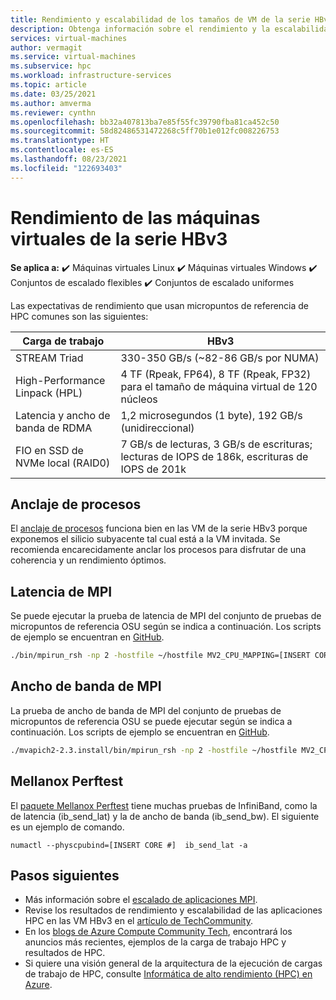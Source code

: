 ```yaml
---
title: Rendimiento y escalabilidad de los tamaños de VM de la serie HBv3
description: Obtenga información sobre el rendimiento y la escalabilidad de los tamaños de VM de la serie HBv3 en Azure.
services: virtual-machines
author: vermagit
ms.service: virtual-machines
ms.subservice: hpc
ms.workload: infrastructure-services
ms.topic: article
ms.date: 03/25/2021
ms.author: amverma
ms.reviewer: cynthn
ms.openlocfilehash: bb32a407813ba7e85f55fc39790fba81ca452c50
ms.sourcegitcommit: 58d82486531472268c5ff70b1e012fc008226753
ms.translationtype: HT
ms.contentlocale: es-ES
ms.lasthandoff: 08/23/2021
ms.locfileid: "122693403"
---
```

# <a name="hbv3-series-virtual-machine-performance"></a>Rendimiento de las máquinas virtuales de la serie HBv3

**Se aplica a:** :heavy_check_mark: Máquinas virtuales Linux :heavy_check_mark: Máquinas virtuales Windows :heavy_check_mark: Conjuntos de escalado flexibles :heavy_check_mark: Conjuntos de escalado uniformes

Las expectativas de rendimiento que usan micropuntos de referencia de HPC comunes son las siguientes:

| Carga de trabajo                                        | HBv3                                                              |
|-------------------------------------------------|-------------------------------------------------------------------|
| STREAM Triad                                    | 330-350 GB/s (~82-86 GB/s por NUMA)                                     |
| High-Performance Linpack (HPL)                  | 4 TF (Rpeak, FP64), 8 TF (Rpeak, FP32) para el tamaño de máquina virtual de 120 núcleos               |
| Latencia y ancho de banda de RDMA                        | 1,2 microsegundos (1 byte), 192 GB/s (unidireccional)                                        |
| FIO en SSD de NVMe local (RAID0)                  | 7 GB/s de lecturas, 3 GB/s de escrituras; lecturas de IOPS de 186k, escrituras de IOPS de 201k |

## <a name="process-pinning"></a>Anclaje de procesos

El [anclaje de procesos](compiling-scaling-applications.md#process-pinning) funciona bien en las VM de la serie HBv3 porque exponemos el silicio subyacente tal cual está a la VM invitada. Se recomienda encarecidamente anclar los procesos para disfrutar de una coherencia y un rendimiento óptimos.

## <a name="mpi-latency"></a>Latencia de MPI

Se puede ejecutar la prueba de latencia de MPI del conjunto de pruebas de micropuntos de referencia OSU según se indica a continuación. Los scripts de ejemplo se encuentran en [GitHub](https://github.com/Azure/azhpc-images/blob/04ddb645314a6b2b02e9edb1ea52f079241f1297/tests/run-tests.sh).

```bash 
./bin/mpirun_rsh -np 2 -hostfile ~/hostfile MV2_CPU_MAPPING=[INSERT CORE #] ./osu_latency
``` 
## <a name="mpi-bandwidth"></a>Ancho de banda de MPI
La prueba de ancho de banda de MPI del conjunto de pruebas de micropuntos de referencia OSU se puede ejecutar según se indica a continuación. Los scripts de ejemplo se encuentran en [GitHub](https://github.com/Azure/azhpc-images/blob/04ddb645314a6b2b02e9edb1ea52f079241f1297/tests/run-tests.sh).
```bash
./mvapich2-2.3.install/bin/mpirun_rsh -np 2 -hostfile ~/hostfile MV2_CPU_MAPPING=[INSERT CORE #] ./mvapich2-2.3/osu_benchmarks/mpi/pt2pt/osu_bw
```
## <a name="mellanox-perftest"></a>Mellanox Perftest
El [paquete Mellanox Perftest](https://community.mellanox.com/s/article/perftest-package) tiene muchas pruebas de InfiniBand, como la de latencia (ib_send_lat) y la de ancho de banda (ib_send_bw). El siguiente es un ejemplo de comando.
```console
numactl --physcpubind=[INSERT CORE #]  ib_send_lat -a
```
## <a name="next-steps"></a>Pasos siguientes
- Más información sobre el [escalado de aplicaciones MPI](compiling-scaling-applications.md).
- Revise los resultados de rendimiento y escalabilidad de las aplicaciones HPC en las VM HBv3 en el [artículo de TechCommunity](https://techcommunity.microsoft.com/t5/azure-compute/hpc-performance-and-scalability-results-with-azure-hbv3-vms/bc-p/2235843).
- En los [blogs de Azure Compute Community Tech](https://techcommunity.microsoft.com/t5/azure-compute/bg-p/AzureCompute), encontrará los anuncios más recientes, ejemplos de la carga de trabajo HPC y resultados de HPC.
- Si quiere una visión general de la arquitectura de la ejecución de cargas de trabajo de HPC, consulte [Informática de alto rendimiento (HPC) en Azure](/azure/architecture/topics/high-performance-computing/).
